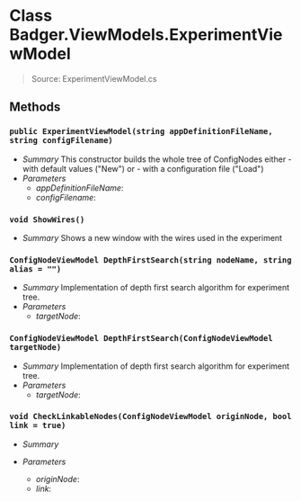 # Class Badger.ViewModels.ExperimentViewModel
> Source: ExperimentViewModel.cs
## Methods
### `public ExperimentViewModel(string appDefinitionFileName, string configFilename)`
* *Summary*
  This constructor builds the whole tree of ConfigNodes either - with default values ("New") or - with a configuration file ("Load")
* *Parameters*
  * _appDefinitionFileName_: 
  * _configFilename_: 
### `void ShowWires()`
* *Summary*
  Shows a new window with the wires used in the experiment
### `ConfigNodeViewModel DepthFirstSearch(string nodeName, string alias = "")`
* *Summary*
  Implementation of depth first search algorithm for experiment tree.
* *Parameters*
  * _targetNode_: 
### `ConfigNodeViewModel DepthFirstSearch(ConfigNodeViewModel targetNode)`
* *Summary*
  Implementation of depth first search algorithm for experiment tree.
* *Parameters*
  * _targetNode_: 
### `void CheckLinkableNodes(ConfigNodeViewModel originNode, bool link = true)`
* *Summary*
  
* *Parameters*
  * _originNode_: 
  * _link_: 

